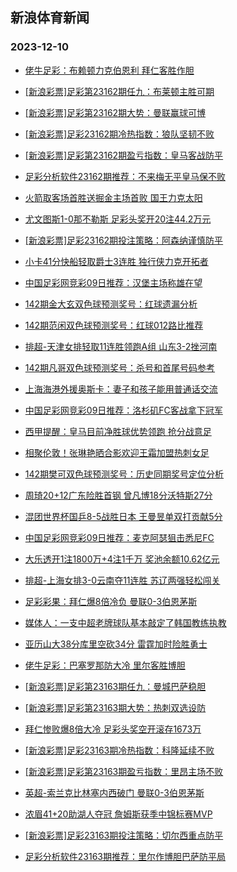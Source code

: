 ## 新浪体育新闻 
### 2023-12-10

+ [佬牛足彩：布赖顿力克伯恩利 拜仁客胜作胆](https://sports.sina.com.cn/l/2023-12-09/doc-imzxkkuz9799741.shtml)

+ [[新浪彩票]足彩第23162期任九：布莱顿主胜可期](https://sports.sina.com.cn/l/2023-12-09/doc-imzxkkuz9797217.shtml)

+ [[新浪彩票]足彩第23162期大势：曼联赢球可博](https://sports.sina.com.cn/l/2023-12-09/doc-imzxkkve9999262.shtml)

+ [[新浪彩票]足彩23162期冷热指数：狼队坚韧不败](https://sports.sina.com.cn/l/2023-12-09/doc-imzxkkve9999655.shtml)

+ [[新浪彩票]足彩第23162期盈亏指数：皇马客战防平](https://sports.sina.com.cn/l/2023-12-09/doc-imzxkkvc6575089.shtml)

+ [足彩分析软件23162期推荐：不来梅无平皇马保不败](https://sports.sina.com.cn/l/2023-12-09/doc-imzxkkuz9799125.shtml)

+ [火箭取客场首胜送掘金主场首败 国王力克太阳](https://sports.sina.com.cn/basketball/nba/2023-12-09/doc-imzxkvkv9594343.shtml)

+ [尤文图斯1-0那不勒斯 足彩头奖开20注44.2万元](https://sports.sina.com.cn/l/2023-12-09/doc-imzxkkuy7445804.shtml)

+ [[新浪彩票]足彩23162期投注策略：阿森纳谨慎防平](https://sports.sina.com.cn/l/2023-12-09/doc-imzxkkuy7448500.shtml)

+ [小卡41分快船轻取爵士3连胜 独行侠力克开拓者](https://sports.sina.com.cn/basketball/nba/2023-12-09/doc-imzxkvky9801380.shtml)

+ [中国足彩网竞彩09日推荐：汉堡主场称雄在望](https://sports.sina.com.cn/l/2023-12-09/doc-imzxkvkx6374634.shtml)

+ [142期金大玄双色球预测奖号：红球遗漏分析](https://sports.sina.com.cn/l/2023-12-09/doc-imzxiprr0457844.shtml)

+ [142期范闲双色球预测奖号：红球012路比推荐](https://sports.sina.com.cn/l/2023-12-09/doc-imzxiprr0457529.shtml)

+ [排超-天津女排轻取11连胜领跑A组 山东3-2挫河南](https://sports.sina.com.cn/others/volleyball/2023-12-09/doc-imzxmsqp5949588.shtml)

+ [142期凡哥双色球预测奖号：杀号和首尾号码参考](https://sports.sina.com.cn/l/2023-12-09/doc-imzxiprn0225883.shtml)

+ [上海海港外援奥斯卡：妻子和孩子能用普通话交流](https://sports.sina.com.cn/china/j/2023-12-09/doc-imzxmnhp9274378.shtml)

+ [中国足彩网竞彩09日推荐：洛杉矶FC客战拿下冠军](https://sports.sina.com.cn/l/2023-12-09/doc-imzxkvkx6375343.shtml)

+ [西甲提醒：皇马目前净胜球优势领跑 抢分战意足](https://sports.sina.com.cn/l/2023-12-09/doc-imzxiprp7015207.shtml)

+ [相聚伦敦！张琳艳晒合影欢迎王霜加盟热刺女足](https://sports.sina.com.cn/china/womenfootballs/2023-12-09/doc-imzxmnhn6915908.shtml)

+ [142期樊可双色球预测奖号：历史同期奖号定位分析](https://sports.sina.com.cn/l/2023-12-09/doc-imzxiprr0457390.shtml)

+ [周琦20+12广东险胜首钢 曾凡博18分沃特斯27分](https://sports.sina.com.cn/basketball/cba/2023-12-09/doc-imzxmsqm9181264.shtml)

+ [混团世界杯国乒8-5战胜日本 王曼昱单双打贡献5分](https://sports.sina.com.cn/others/pingpang/2023-12-09/doc-imzxmsqm9191663.shtml)

+ [中国足彩网竞彩09日推荐：麦克阿瑟狙击悉尼FC](https://sports.sina.com.cn/l/2023-12-09/doc-imzxkvkx6374089.shtml)

+ [大乐透开1注1800万+4注1千万 奖池余额10.62亿元](https://sports.sina.com.cn/l/2023-12-09/doc-imzxmsqq9379001.shtml)

+ [排超-上海女排3-0云南夺11连胜 苏辽两强轻松闯关](https://sports.sina.com.cn/others/volleyball/2023-12-09/doc-imzxmsqm9187359.shtml)

+ [足彩彩果：拜仁爆8倍冷负 曼联0-3伯恩茅斯](https://sports.sina.com.cn/l/2023-12-10/doc-imzxnpuc5519743.shtml)

+ [媒体人：一支中超老牌球队基本敲定了韩国教练执教](https://sports.sina.com.cn/china/j/2023-12-09/doc-imzxmnhn6919672.shtml)

+ [亚历山大38分库里空砍34分 雷霆加时险胜勇士](https://sports.sina.com.cn/basketball/nba/2023-12-09/doc-imzxkvky9782390.shtml)

+ [佬牛足彩：巴塞罗那防大冷 里尔客胜博胆](https://sports.sina.com.cn/l/2023-12-10/doc-imzxntzz5406243.shtml)

+ [[新浪彩票]足彩第23163期任九：曼城巴萨稳胆](https://sports.sina.com.cn/l/2023-12-10/doc-imzxnpue8909812.shtml)

+ [[新浪彩票]足彩第23163期大势：热刺双选设防](https://sports.sina.com.cn/l/2023-12-10/doc-imzxnpue8909637.shtml)

+ [拜仁惨败爆8倍大冷 足彩头奖空开滚存1673万](https://sports.sina.com.cn/l/2023-12-10/doc-imzxnpuc5519743.shtml)

+ [[新浪彩票]足彩23163期冷热指数：科隆延续不败](https://sports.sina.com.cn/l/2023-12-10/doc-imzxntzx8624625.shtml)

+ [[新浪彩票]足彩第23163期盈亏指数：里昂主场不败](https://sports.sina.com.cn/l/2023-12-10/doc-imzxnpue8910305.shtml)

+ [英超-索兰克比林塞内西破门 曼联0-3伯恩茅斯](https://sports.sina.com.cn/g/pl/2023-12-10/doc-imzxnuaa8795443.shtml)

+ [浓眉41+20助湖人夺冠 詹姆斯获季中锦标赛MVP](https://sports.sina.com.cn/basketball/nba/2023-12-10/doc-imzxperv5185876.shtml)

+ [[新浪彩票]足彩23163期投注策略：切尔西重点防平](https://sports.sina.com.cn/l/2023-12-10/doc-imzxnpue8909989.shtml)

+ [足彩分析软件23163期推荐：里尔作博胆巴萨防平局](https://sports.sina.com.cn/l/2023-12-10/doc-imzxnpuc5520017.shtml)

